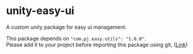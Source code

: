 # unity-easy-ui
A custom unity package for easy ui management.

This package depends on `"com.pj.easy.utils": "1.0.0"`.  
Please add it to your project before importing this package using git, ([Link](https://github.com/pratikjagodra/unity-easy-utils.git))  
